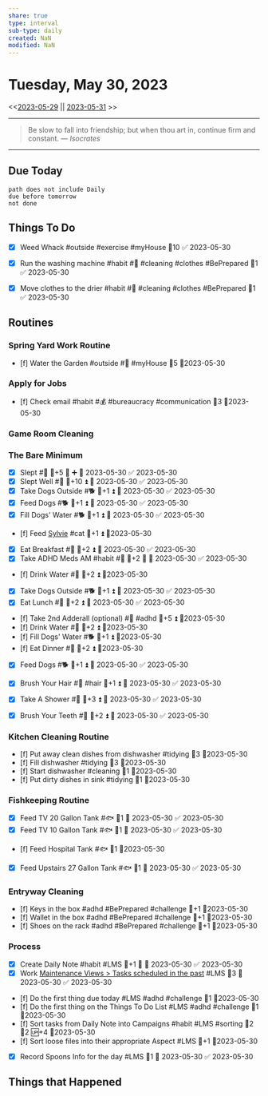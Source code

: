 ```yaml
---
share: true
type: interval
sub-type: daily
created: NaN 
modified: NaN
---
```

# Tuesday, May 30, 2023
<<[2023-05-29](./2023-05-29.md) || [2023-05-31](./2023-05-31.md) >>

---

> Be slow to fall into friendship; but when thou art in, continue firm and constant.
> — <cite>Isocrates</cite>

---
## Due Today
```tasks
path does not include Daily
due before tomorrow
not done
```

## Things To Do
















































- [x] Weed Whack #outside #exercise #myHouse 🥄10 ✅ 2023-05-30


- [x] Run the washing machine #habit #🧹 #cleaning #clothes #BePrepared 🥄1 ✅ 2023-05-30
- [x] Move clothes to the drier #habit #🧹 #cleaning #clothes #BePrepared 🥄1 ✅ 2023-05-30



## Routines
### Spring Yard Work Routine
- [f] Water the Garden #outside #🌱 #myHouse 🥄5 📆2023-05-30


### Apply for Jobs
- [f] Check email #habit #💰 #bureaucracy #communication 🥄3 📆2023-05-30


### Game Room Cleaning


### The Bare Minimum
- [x] Slept #🛌 🥄+5 🔺 ➕ 📅 2023-05-30 ✅ 2023-05-30
- [x] Slept Well #🛌 🥄+10 ⏫ 📅 2023-05-30 ✅ 2023-05-30
- [x] Take Dogs Outside #🐕 🥄+1 ⏫ 📅 2023-05-30 ✅ 2023-05-30
- [x] Feed Dogs #🐕 🥄+1 ⏫ 📅 2023-05-30 ✅ 2023-05-30
- [x] Fill Dogs' Water #🐕 🥄+1 ⏫ 📅 2023-05-30 ✅ 2023-05-30
- [f] Feed [Sylvie](../../03%20-%20Belonging%20%F0%9F%91%AA/00%20-%20The%20Pack%20%F0%9F%90%95/Sylvie.md) #cat 🥄+1 ⏫ 📆2023-05-30
- [x] Eat Breakfast #🍎 🥄+2 ⏫ 📅 2023-05-30 ✅ 2023-05-30
- [x] Take ADHD Meds AM #habit #💊 🥄+2 🔺 📅 2023-05-30 ✅ 2023-05-30
- [f] Drink Water #🌊 🥄+2 ⏫ 📆2023-05-30
- [x] Take Dogs Outside #🐕 🥄+1 ⏫ 📅 2023-05-30 ✅ 2023-05-30
- [x] Eat Lunch #🍎 🥄+2 ⏫ 📅 2023-05-30 ✅ 2023-05-30
- [f] Take 2nd Adderall (optional) #💊 #adhd 🥄+5 ⏫ 📆2023-05-30
- [f] Drink Water #🌊  🥄+2 ⏫ 📆2023-05-30
- [f] Fill Dogs' Water #🐕 🥄+1 ⏫ 📆2023-05-30
- [f] Eat Dinner #🍎 🥄+2 ⏫ 📆2023-05-30
- [x] Feed Dogs #🐕 🥄+1 ⏫ 📅 2023-05-30 ✅ 2023-05-30
- [x] Brush Your Hair #🚿 #hair 🥄+1 ⏫ 📅 2023-05-30 ✅ 2023-05-30
- [x] Take A Shower #🚿 🥄+3 ⏫ 📅 2023-05-30 ✅ 2023-05-30
- [x] Brush Your Teeth #🚿 🥄+2 ⏫ 📅 2023-05-30 ✅ 2023-05-30


### Kitchen Cleaning Routine
- [f] Put away clean dishes from dishwasher #tidying 🥄3 📆2023-05-30
- [f] Fill dishwasher #tidying 🥄3 📆2023-05-30
- [f] Start dishwasher #cleaning 🥄1 📆2023-05-30
- [f] Put dirty dishes in sink #tidying 🥄1 📆2023-05-30


### Fishkeeping Routine
- [x] Feed TV 20 Gallon Tank #🐟 🥄1 📅 2023-05-30 ✅ 2023-05-30
- [x] Feed TV 10 Gallon Tank #🐟 🥄1 📅 2023-05-30 ✅ 2023-05-30
- [f] Feed Hospital Tank #🐟 🥄1 📆2023-05-30
- [x] Feed Upstairs 27 Gallon Tank #🐟 🥄1 📅 2023-05-30 ✅ 2023-05-30


### Entryway Cleaning
- [f] Keys in the box #adhd #BePrepared #challenge 🥄+1 📆2023-05-30
- [f] Wallet in the box #adhd #BePrepared #challenge 🥄+1 📆2023-05-30
- [f] Shoes on the rack #adhd #BePrepared #challenge 🥄+1 📆2023-05-30


### Process
- [x] Create Daily Note #habit #LMS 🥄+1 🔺 📅 2023-05-30 ✅ 2023-05-30
- [x] Work [Maintenance Views > Tasks scheduled in the past](../02%20-%20Tools/Maintenance%20Views.md#Tasks%20scheduled%20in%20the%20past) #LMS 🥄3 📅 2023-05-30 ✅ 2023-05-30
- [f] Do the first thing due today #LMS #adhd #challenge 🥄1 📆2023-05-30
- [f] Do the first thing on the Things To Do List #LMS #adhd #challenge 🥄1 📆2023-05-30
- [f] Sort tasks from Daily Note into Campaigns #habit #LMS #sorting 🍅2 🥄2 🆙+4  📆2023-05-30
- [f] Sort loose files into their appropriate Aspect #LMS 🥄+1  📆2023-05-30
- [x] Record Spoons Info for the day #LMS 🥄1 📅 2023-05-30 ✅ 2023-05-30




## Things that Happened
